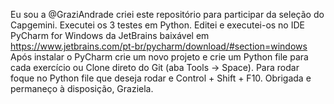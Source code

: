 Eu sou a @GraziAndrade criei este repositório para participar da seleção do Capgemini.
Executei os 3 testes em Python.
Editei e executei-os no IDE PyCharm for Windows da JetBrains baixável em https://www.jetbrains.com/pt-br/pycharm/download/#section=windows
Após instalar o PyCharm crie um novo projeto e crie um Python file para cada exercício ou Clone direto do Git (aba Tools -> Space).
Para rodar foque no Python file que deseja rodar e Control + Shift + F10.
Obrigada e permaneço à disposição,
Graziela.
